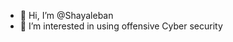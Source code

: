 - 👋 Hi, I’m @Shayaleban
- 👀 I’m interested in using offensive Cyber security


<!---
Shayaleban/Shayaleban is a ✨ special ✨ repository because its `README.md` (this file) appears on your GitHub profile.
You can click the Preview link to take a look at your changes.
--->
